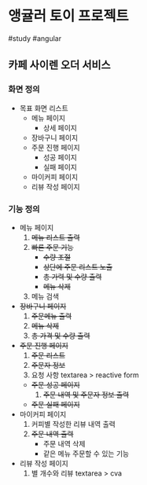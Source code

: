 # 앵귤러 토이 프로젝트
#study #angular

## 카페 사이렌 오더 서비스

### 화면 정의
* 목표 화면 리스트
	* 메뉴 페이지
		* 상세 페이지
	* 장바구니 페이지
	* 주문 진행 페이지
		* 성공 페이지
		* 실패 페이지
	* 마이커피 페이지
	* 리뷰 작성 페이지

### 기능 정의
- 메뉴 페이지
	1. ~~메뉴 리스트 출력~~
	2. ~~빠른 주문 기능~~
		- ~~수량 조절~~
		- ~~상단에 주문 리스트 노출~~
		- ~~총 가력 및 수량 출력~~
		- ~~메뉴 삭제~~
	3. 메뉴 검색
- ~~장바구니 페이지~~
	1. ~~주문메뉴 출력~~
	2. ~~메뉴 삭제~~
	3. ~~총 가격 및 수량 출력~~
- ~~주문 진행 페이지~~
	1. ~~주문 리스트~~
	2. ~~주문자 정보~~
	3. 요청 사항 textarea > reactive form
	- ~~주문 성공 페이지~~
		1. ~~주문 내역 및 주문자 정보 출력~~
	- ~~주문 실패 페이지~~
- 마이커피 페이지
	1. 커피별 작성한 리뷰 내역 출력
	2. ~~주문 내역 출력~~
		- 주문 내역 삭제
		- 같은 메뉴 주문할 수 있는 기능
- 리뷰 작성 페이지
	1. 별 개수와 리뷰 textarea > cva